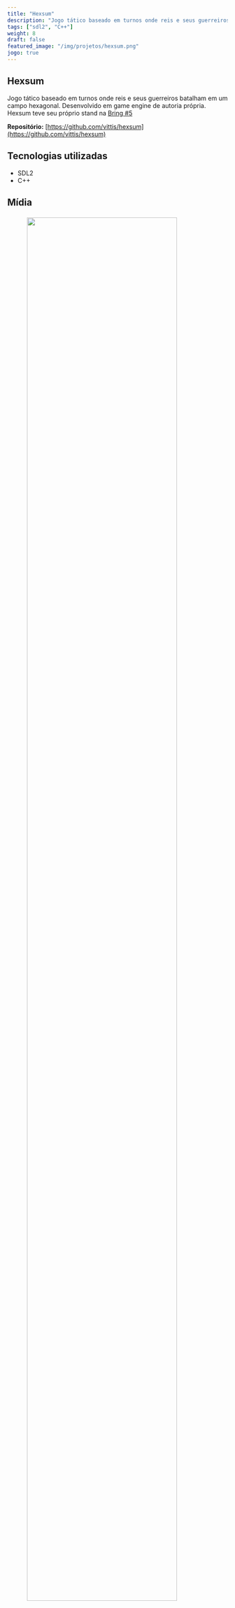 ```yaml
---
title: "Hexsum"
description: "Jogo tático baseado em turnos onde reis e seus guerreiros batalham em um campo hexagonal. Desenvolvido em game engine de autoria própria."
tags: ["sdl2", "C++"]
weight: 8
draft: false
featured_image: "/img/projetos/hexsum.png"
jogo: true
---
```


## Hexsum

Jogo tático baseado em turnos onde reis e seus guerreiros batalham em um campo hexagonal. Desenvolvido em game engine de autoria própria. Hexsum teve seu próprio stand na [Bring #5](https://www.youtube.com/watch?v=sIJFWW7Fl6c)

**Repositório:** [https://github.com/vittis/hexsum](https://github.com/vittis/hexsum)

## Tecnologias utilizadas

* SDL2
* C++

## Mídia

<figure>
  <img src="/img/projetos/hexsum.png" class="img-responsive center-block" style="width: 90%;padding: 5px;" />
</figure>


{{< youtube iOLHbRWj_gc >}}